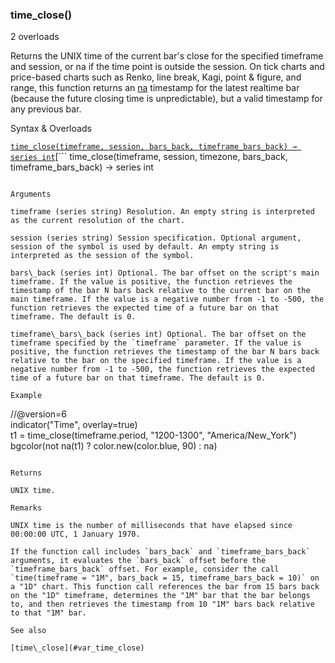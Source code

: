 ### time\_close()

2 overloads

Returns the UNIX time of the current bar's close for the specified timeframe and session, or na if the time point is outside the session. On tick charts and price-based charts such as Renko, line break, Kagi, point & figure, and range, this function returns an [na](#var_na) timestamp for the latest realtime bar (because the future closing time is unpredictable), but a valid timestamp for any previous bar.

Syntax & Overloads

[```
time_close(timeframe, session, bars_back, timeframe_bars_back) → series int
```](#fun_time_close-0)[```
time_close(timeframe, session, timezone, bars_back, timeframe_bars_back) → series int
```](#fun_time_close-1)

Arguments

timeframe (series string) Resolution. An empty string is interpreted as the current resolution of the chart.

session (series string) Session specification. Optional argument, session of the symbol is used by default. An empty string is interpreted as the session of the symbol.

bars\_back (series int) Optional. The bar offset on the script's main timeframe. If the value is positive, the function retrieves the timestamp of the bar N bars back relative to the current bar on the main timeframe. If the value is a negative number from -1 to -500, the function retrieves the expected time of a future bar on that timeframe. The default is 0.

timeframe\_bars\_back (series int) Optional. The bar offset on the timeframe specified by the `timeframe` parameter. If the value is positive, the function retrieves the timestamp of the bar N bars back relative to the bar on the specified timeframe. If the value is a negative number from -1 to -500, the function retrieves the expected time of a future bar on that timeframe. The default is 0.

Example

```
//@version=6  
indicator("Time", overlay=true)  
t1 = time_close(timeframe.period, "1200-1300", "America/New_York")  
bgcolor(not na(t1) ? color.new(color.blue, 90) : na)
```

Returns

UNIX time.

Remarks

UNIX time is the number of milliseconds that have elapsed since 00:00:00 UTC, 1 January 1970.

If the function call includes `bars_back` and `timeframe_bars_back` arguments, it evaluates the `bars_back` offset before the `timeframe_bars_back` offset. For example, consider the call `time(timeframe = "1M", bars_back = 15, timeframe_bars_back = 10)` on a "1D" chart. This function call references the bar from 15 bars back on the "1D" timeframe, determines the "1M" bar that the bar belongs to, and then retrieves the timestamp from 10 "1M" bars back relative to that "1M" bar.

See also

[time\_close](#var_time_close)
